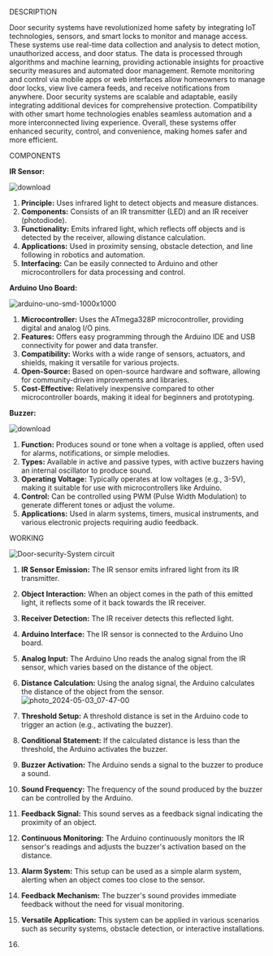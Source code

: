 DESCRIPTION 

Door security systems have revolutionized home safety by integrating IoT technologies, sensors, and smart locks to monitor and manage access. These systems use real-time data collection and analysis to detect motion, unauthorized access, and door status. The data is processed through algorithms and machine learning, providing actionable insights for proactive security measures and automated door management. Remote monitoring and control via mobile apps or web interfaces allow homeowners to manage door locks, view live camera feeds, and receive notifications from anywhere. Door security systems are scalable and adaptable, easily integrating additional devices for comprehensive protection. Compatibility with other smart home technologies enables seamless automation and a more interconnected living experience. Overall, these systems offer enhanced security, control, and convenience, making homes safer and more efficient.

COMPONENTS

**IR Sensor:**

![download](https://github.com/hariprasath-0ffl/Door-Security-System-IOT/assets/123928482/ffe89b72-94d8-4cc2-8d4c-4291629abf95)

1. **Principle:** Uses infrared light to detect objects and measure distances.
2. **Components:** Consists of an IR transmitter (LED) and an IR receiver (photodiode).
4. **Functionality:** Emits infrared light, which reflects off objects and is detected by the receiver, allowing distance calculation.
5. **Applications:** Used in proximity sensing, obstacle detection, and line following in robotics and automation.
6. **Interfacing:** Can be easily connected to Arduino and other microcontrollers for data processing and control.

**Arduino Uno Board:**


![arduino-uno-smd-1000x1000](https://github.com/hariprasath-0ffl/Door-Security-System-IOT/assets/123928482/039b7418-4195-4fc6-9104-15969e922cab)

1. **Microcontroller:** Uses the ATmega328P microcontroller, providing digital and analog I/O pins.
2. **Features:** Offers easy programming through the Arduino IDE and USB connectivity for power and data transfer.
3. **Compatibility:** Works with a wide range of sensors, actuators, and shields, making it versatile for various projects.
4. **Open-Source:** Based on open-source hardware and software, allowing for community-driven improvements and libraries.
5. **Cost-Effective:** Relatively inexpensive compared to other microcontroller boards, making it ideal for beginners and prototyping.

**Buzzer:**


![download](https://github.com/hariprasath-0ffl/Door-Security-System-IOT/assets/123928482/def075a2-1966-4746-a8cc-ae05754bb91e)

1. **Function:** Produces sound or tone when a voltage is applied, often used for alarms, notifications, or simple melodies.
2. **Types:** Available in active and passive types, with active buzzers having an internal oscillator to produce sound.
3. **Operating Voltage:** Typically operates at low voltages (e.g., 3-5V), making it suitable for use with microcontrollers like Arduino.
4. **Control:** Can be controlled using PWM (Pulse Width Modulation) to generate different tones or adjust the volume.
5. **Applications:** Used in alarm systems, timers, musical instruments, and various electronic projects requiring audio feedback.

 WORKING


![Door-security-System circuit](https://github.com/hariprasath-0ffl/Door-Security-System-IOT/assets/123928482/6cb205a2-b8c7-40de-a1a6-2c9e66561f2a)
1. **IR Sensor Emission:** The IR sensor emits infrared light from its IR transmitter.
2. **Object Interaction:** When an object comes in the path of this emitted light, it reflects some of it back towards the IR receiver.
3. **Receiver Detection:** The IR receiver detects this reflected light.
4. **Arduino Interface:** The IR sensor is connected to the Arduino Uno board.
5. **Analog Input:** The Arduino Uno reads the analog signal from the IR sensor, which varies based on the distance of the object.
6. **Distance Calculation:** Using the analog signal, the Arduino calculates the distance of the object from the sensor.
![photo_2024-05-03_07-47-00](https://github.com/hariprasath-0ffl/Door-Security-System-IOT/assets/123928482/b0ef5805-e6b5-4370-b413-0fdd5f1a4761)

   
8. **Threshold Setup:** A threshold distance is set in the Arduino code to trigger an action (e.g., activating the buzzer).
9. **Conditional Statement:** If the calculated distance is less than the threshold, the Arduino activates the buzzer.
10. **Buzzer Activation:** The Arduino sends a signal to the buzzer to produce a sound.
11. **Sound Frequency:** The frequency of the sound produced by the buzzer can be controlled by the Arduino.
12. **Feedback Signal:** This sound serves as a feedback signal indicating the proximity of an object.
13. **Continuous Monitoring:** The Arduino continuously monitors the IR sensor's readings and adjusts the buzzer's activation based on the distance.
14. **Alarm System:** This setup can be used as a simple alarm system, alerting when an object comes too close to the sensor.
15. **Feedback Mechanism:** The buzzer's sound provides immediate feedback without the need for visual monitoring.
16. **Versatile Application:** This system can be applied in various scenarios such as security systems, obstacle detection, or interactive installations.
8. 
